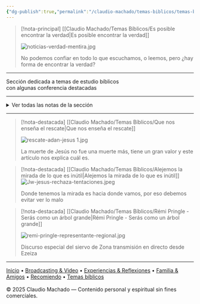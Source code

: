 ```yaml
---
{"dg-publish":true,"permalink":"/claudio-machado/temas-biblicos/temas-biblicos/","title":"Temas Bíblicos","tags":["Biblia","Jehová","Jesús"]}
---
```



> [!nota-principal] [[Claudio Machado/Temas Bíblicos/Es posible encontrar la verdad\|Es posible encontrar la verdad]]
> 
>  ![noticias-verdad-mentira.jpg](/img/user/03%20Jard%C3%ADn%20digital/03%20-%2004%20-%20Imagen/AC%20im%C3%A1genes%20subidas/noticias-verdad-mentira.jpg)
>  
>  No podemos confiar en todo lo que escuchamos, o leemos, pero ¿hay forma de encontrar la verdad? 
---
<div class="bienvenida">
<p>Sección dedicada a temas de estudio bíblicos <br>con algunas conferencia destacadas </p>
</div>

---

<details>
<summary>Ver todas las notas de la sección</summary>

- [[Claudio Machado/Temas Bíblicos/144 mil\|144 mil]]
- [[Claudio Machado/Temas Bíblicos/Abigail\|Abigail]]
- [[Claudio Machado/Temas Bíblicos/Abraham\|Abraham]]
- [[Claudio Machado/Temas Bíblicos/Adán\|Adán]]
- [[Claudio Machado/Temas Bíblicos/Aguantar y llevar fruto\|Aguantar y llevar fruto]]
- [[Claudio Machado/Temas Bíblicos/Alejemos la mirada de lo que es inútil\|Alejemos la mirada de lo que es inútil]]
- [[Claudio Machado/Temas Bíblicos/Amor de Cristo\|Amor de Cristo]]
- [[Claudio Machado/Temas Bíblicos/Amamos porque Dios nos amo primero\|Amamos porque Dios nos amo primero]]
- [[Claudio Machado/Temas Bíblicos/Ana\|Ana]]
- [[Claudio Machado/Temas Bíblicos/Aplastar la cabeza\|Aplastar la cabeza]]
- [[Claudio Machado/Temas Bíblicos/Buenas decisiones\|Buenas decisiones]]
- [[Claudio Machado/Temas Bíblicos/Cómo demostró Jesús que se puede vencer al Odio\|Cómo demostró Jesús que se puede vencer al Odio]]
- [[Claudio Machado/Temas Bíblicos/Cómo finalmente se vencerá al odio con el amor\|Cómo finalmente se vencerá al odio con el amor]]
- [[Claudio Machado/Temas Bíblicos/Cómo nos enseña Jesús a vencer al Odio con Amor\|Cómo nos enseña Jesús a vencer al Odio con Amor]]
- [[Claudio Machado/Temas Bíblicos/Cómo Tomar boas decisões\|Cómo Tomar boas decisões]]
- [[Claudio Machado/Temas Bíblicos/Conferencia especial, 2025\|Conferencia especial, 2025]]
- [[Claudio Machado/Temas Bíblicos/Cristo\|Cristo]]
- [[Claudio Machado/Temas Bíblicos/Cuidado con los pensamientos\|Cuidado con los pensamientos]]
- [[Claudio Machado/Temas Bíblicos/Daniel\|Daniel]]
- [[Claudio Machado/Temas Bíblicos/Dar gloria\|Dar gloria]]
- [[Claudio Machado/Temas Bíblicos/David\|David]]
- [[Claudio Machado/Temas Bíblicos/Daniel tomaba buenas decisiones\|Daniel tomaba buenas decisiones]]
- [[Claudio Machado/Temas Bíblicos/De las normas morales de Dios\|De las normas morales de Dios]]
- [[Claudio Machado/Temas Bíblicos/De los representantes de Dios\|De los representantes de Dios]]
- [[Claudio Machado/Temas Bíblicos/Decisiones cotidianas\|Decisiones cotidianas]]
- [[Claudio Machado/Temas Bíblicos/Decisiones que agraden a Jehová\|Decisiones que agraden a Jehová]]
- [[Claudio Machado/Temas Bíblicos/Del reino de Dios\|Del reino de Dios]]
- [[Claudio Machado/Temas Bíblicos/Demostramos estar a favor de las buenas nuevas\|Demostramos estar a favor de las buenas nuevas]]
- [[Claudio Machado/Temas Bíblicos/Demostremos un espíritu de amor, poder y buen juicio\|Demostremos un espíritu de amor, poder y buen juicio]]
- [[Claudio Machado/Temas Bíblicos/Desastres naturales - Arroja tu carga sobre Jehová\|Desastres naturales - Arroja tu carga sobre Jehová]]
- [[Claudio Machado/Temas Bíblicos/Descendencia de la mujer\|Descendencia de la mujer]]
- [[Claudio Machado/Temas Bíblicos/Descendencia de la serpiente\|Descendencia de la serpiente]]
- [[Claudio Machado/Temas Bíblicos/Dios\|Dios]]
- [[Claudio Machado/Temas Bíblicos/Dios promete librar del odio\|Dios promete librar del odio]]
- [[Claudio Machado/Temas Bíblicos/Dios quiere Ayudarnos\|Dios quiere Ayudarnos]]
- [[Claudio Machado/Temas Bíblicos/Ejemplos de siervos fortalecidos por Jehová\|Ejemplos de siervos fortalecidos por Jehová]]
- [[Claudio Machado/Temas Bíblicos/Ejemplos modernos de aguante\|Ejemplos modernos de aguante]]
- [[Claudio Machado/Temas Bíblicos/El amor es\|El amor es]]
- [[Claudio Machado/Temas Bíblicos/El amor no es\|El amor no es]]
- [[Claudio Machado/Temas Bíblicos/El temor de Jehová\|El temor de Jehová]]
- [[Claudio Machado/Temas Bíblicos/Espíritu Santo\|Espíritu Santo]]
- [[Claudio Machado/Temas Bíblicos/Espíritu Santo - La paz cómo podemos conseguirla\|Espíritu Santo - La paz cómo podemos conseguirla]]
- [[Claudio Machado/Temas Bíblicos/Estudiar la Biblia\|Estudiar la Biblia]]
- [[Claudio Machado/Temas Bíblicos/Estudiar la biblia, fortalece nuestra fe\|Estudiar la biblia, fortalece nuestra fe]]
- [[Claudio Machado/Temas Bíblicos/Es posible encontrar la verdad\|Es posible encontrar la verdad]]
- [[Claudio Machado/Temas Bíblicos/Eva\|Eva]]
- [[Claudio Machado/Temas Bíblicos/Ezequiel\|Ezequiel]]
- [[Claudio Machado/Temas Bíblicos/Fuerza\|Fuerza]]
- [[Claudio Machado/Temas Bíblicos/Importancia de distinguir la verdad\|Importancia de distinguir la verdad]]
- [[Claudio Machado/Temas Bíblicos/Informe Juan Giovanelli Obra del reino entre Argentina y Uruguay\|Informe Juan Giovanelli Obra del reino entre Argentina y Uruguay]]
- [[Claudio Machado/Temas Bíblicos/Jehová\|Jehová]]
- [[Claudio Machado/Temas Bíblicos/Jehová contesta las oraciones\|Jehová contesta las oraciones]]
- [[Claudio Machado/Temas Bíblicos/Jehová Todopoderoso\|Jehová Todopoderoso]]
- [[Claudio Machado/Temas Bíblicos/Jesucristo\|Jesucristo]]
- [[Claudio Machado/Temas Bíblicos/Jesús\|Jesús]]
- [[Claudio Machado/Temas Bíblicos/Job\|Job]]
- [[Claudio Machado/Temas Bíblicos/Justo por Obras o por fe\|Justo por Obras o por fe]]
- [[Claudio Machado/Temas Bíblicos/La herida en el talón\|La herida en el talón]]
- [[Claudio Machado/Temas Bíblicos/La muerte de Jesús nos libera del pecado y la muerte\|La muerte de Jesús nos libera del pecado y la muerte]]
- [[Claudio Machado/Temas Bíblicos/La Serpiente\|La Serpiente]]
- [[Claudio Machado/Temas Bíblicos/Lameec\|Lameec]]
- [[Claudio Machado/Temas Bíblicos/libro de Génesis\|libro de Génesis]]
- [[Claudio Machado/Temas Bíblicos/Mefibóset\|Mefibóset]]
- [[Claudio Machado/Temas Bíblicos/Moisés\|Moisés]]
- [[Claudio Machado/Temas Bíblicos/Muerte\|Muerte]]
- [[Claudio Machado/Temas Bíblicos/No nos avergonzamos\|No nos avergonzamos]]
- [[Claudio Machado/Temas Bíblicos/Noe\|Noe]]
- [[Claudio Machado/Temas Bíblicos/Nosotros también podemos vencer al Odio con amor\|Nosotros también podemos vencer al Odio con amor]]
- [[Claudio Machado/Temas Bíblicos/Noviazgo\|Noviazgo]]
- [[Claudio Machado/Temas Bíblicos/Nuestro aguante es diferente\|Nuestro aguante es diferente]]
- [[Claudio Machado/Temas Bíblicos/Onesiforo\|Onesiforo]]
- [[Claudio Machado/Temas Bíblicos/Origen del Odio\|Origen del Odio]]
- [[Claudio Machado/Temas Bíblicos/Pablo\|Pablo]]
- [[Claudio Machado/Temas Bíblicos/Por qué no hay que presumir\|Por qué no hay que presumir]]
- [[Claudio Machado/Temas Bíblicos/Porque no nos avergonzamos de las buenas nuevas\|Porque no nos avergonzamos de las buenas nuevas]]
- [[Claudio Machado/Temas Bíblicos/Presuma de Jehová\|Presuma de Jehová]]
- [[Claudio Machado/Temas Bíblicos/Principios para decidir\|Principios para decidir]]
- [[Claudio Machado/Temas Bíblicos/Profetas\|Profetas]]
- [[Claudio Machado/Temas Bíblicos/Puede el amor vencer al odio\|Puede el amor vencer al odio]]
- [[Claudio Machado/Temas Bíblicos/Que nos enseña el rescate\|Que nos enseña el rescate]]
- [[Claudio Machado/Temas Bíblicos/reinado de 1000 años\|reinado de 1000 años]]
- [[Claudio Machado/Temas Bíblicos/Reino de Dios\|Reino de Dios]]
- [[Claudio Machado/Temas Bíblicos/Rémi Pringle - Serás como un árbol grande\|Rémi Pringle - Serás como un árbol grande]]
- [[Claudio Machado/Temas Bíblicos/Santiago\|Santiago]]
- [[Claudio Machado/Temas Bíblicos/Saúl\|Saúl]]
- [[Claudio Machado/Temas Bíblicos/Seamos trabajadores que no tenemos de que avergonzamos\|Seamos trabajadores que no tenemos de que avergonzamos]]
- [[Claudio Machado/Temas Bíblicos/Seguír en el amor\|Seguír en el amor]] 
- [[Claudio Machado/Temas Bíblicos/Textos bíblicos para consolar\|Textos bíblicos para consolar]]
- [[Claudio Machado/Temas Bíblicos/Tomar Decisiones correctas\|Tomar Decisiones correctas]]
- [[Claudio Machado/Temas Bíblicos/Y Si me doy cuenta que Estoy haciendo algo mal\|Y Si me doy cuenta que Estoy haciendo algo mal]]

</details>

---

> [!nota-destacada] [[Claudio Machado/Temas Bíblicos/Que nos enseña el rescate\|Que nos enseña el rescate]]
> 
> ![rescate-adan-jesus 1.jpg](/img/user/Personal/Im%C3%A1genes/rescate-adan-jesus%201.jpg) 
> 
> La muerte de Jesús no fue una muerte más, tiene un gran valor y este artículo nos explica cuál es.


> [!nota-destacada] [[Claudio Machado/Temas Bíblicos/Alejemos la mirada de lo que es inútil\|Alejemos la mirada de lo que es inútil]]
> ![Jw-jesus-rechaza-tentaciones.jpeg](/img/user/Personal/Im%C3%A1genes/Jw-jesus-rechaza-tentaciones.jpeg) 
> 
> Donde tenemos la mirada es hacia donde vamos, por eso debemos evitar ver lo malo 

>[!nota-destacada] [[Claudio Machado/Temas Bíblicos/Rémi Pringle - Serás como un árbol grande\|Rémi Pringle - Serás como un árbol grande]]
> 
>  ![remi-pringle-representante-regional.jpg](/img/user/03%20Jard%C3%ADn%20digital/03%20-%2004%20-%20Imagen/AC%20im%C3%A1genes%20subidas/remi-pringle-representante-regional.jpg)
>  
>  Discurso especial del siervo de Zona transmisión en directo desde Ezeiza 


---

<div class="pie-simple">
  <a href="https://mis-apuntes-psi.vercel.app/">Inicio</a> •
  <a href="https://mis-apuntes-psi.vercel.app/claudio-machado/brodcasting-and-videos/principial-brodcasting-and-video/">Broadcasting & Video</a> •
  <a href="https://mis-apuntes-psi.vercel.app/claudio-machado/experiencias-and-reflexiones/experiencias-and-reflexiones/">Experiencias & Reflexiones</a> •
  <a href="https://mis-apuntes-psi.vercel.app/claudio-machado/familia-and-amigos/familia-and-amigos/">Familia & Amigos</a> •
  <a href="https://mis-apuntes-psi.vercel.app/claudio-machado/recomendaciones/recomiendo/">Recomiendo</a> •
  <a href="https://mis-apuntes-psi.vercel.app/claudio-machado/temas-biblicos/temas-biblicos/">Temas bíblicos</a>
  <br><br>
  <span class="legal">© 2025 Claudio Machado — Contenido personal y espiritual sin fines comerciales.</span>
</div>